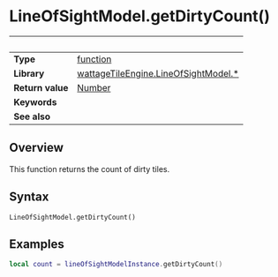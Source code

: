 # LineOfSightModel.getDirtyCount()

|                      | &nbsp;
| -------------------- | ---------------------------------------------------------------
| __Type__             | [function](http://docs.coronalabs.com/api/type/Function.html)
| __Library__          | [wattageTileEngine.LineOfSightModel.*](type_lineOfSight.markdown)
| __Return value__     | [Number](https://docs.coronalabs.com/api/type/Number.html)
| __Keywords__         |
| __See also__         |


## Overview

This function returns the count of dirty tiles.


## Syntax

	LineOfSightModel.getDirtyCount()


## Examples

``````lua
local count = lineOfSightModelInstance.getDirtyCount()
``````
